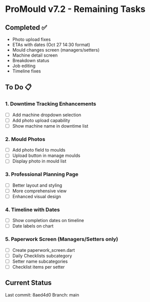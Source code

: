 # ProMould v7.2 - Remaining Tasks

## Completed ✅
- Photo upload fixes
- ETAs with dates (Oct 27 14:30 format)
- Mould changes screen (managers/setters)
- Machine detail screen
- Breakdown status
- Job editing
- Timeline fixes

## To Do 📋

### 1. Downtime Tracking Enhancements
- [ ] Add machine dropdown selection
- [ ] Add photo upload capability
- [ ] Show machine name in downtime list

### 2. Mould Photos
- [ ] Add photo field to moulds
- [ ] Upload button in manage moulds
- [ ] Display photo in mould list

### 3. Professional Planning Page
- [ ] Better layout and styling
- [ ] More comprehensive view
- [ ] Enhanced visual design

### 4. Timeline with Dates
- [ ] Show completion dates on timeline
- [ ] Date labels on chart

### 5. Paperwork Screen (Managers/Setters only)
- [ ] Create paperwork_screen.dart
- [ ] Daily Checklists subcategory
- [ ] Setter name subcategories
- [ ] Checklist items per setter

## Current Status
Last commit: 8aed4d0
Branch: main
